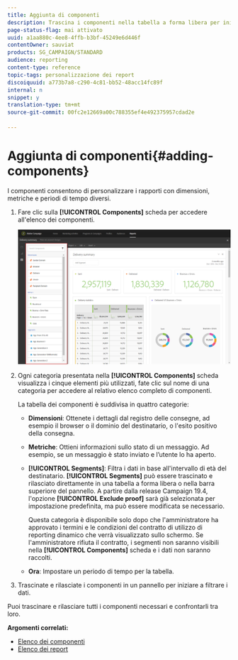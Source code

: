 ```yaml
---
title: Aggiunta di componenti
description: Trascina i componenti nella tabella a forma libera per iniziare a filtrare i dati e a creare il rapporto.
page-status-flag: mai attivato
uuid: a1aa880c-4ee8-4ffb-b3bf-45249e6d446f
contentOwner: sauviat
products: SG_CAMPAIGN/STANDARD
audience: reporting
content-type: reference
topic-tags: personalizzazione dei report
discoiquuid: a773b7a8-c290-4c81-bb52-48acc14fc89f
internal: n
snippet: y
translation-type: tm+mt
source-git-commit: 00fc2e12669a00c788355ef4e492375957cdad2e

---
```



# Aggiunta di componenti{#adding-components}

I componenti consentono di personalizzare i rapporti con dimensioni, metriche e periodi di tempo diversi.

1. Fare clic sulla **[!UICONTROL Components]** scheda per accedere all'elenco dei componenti.

   ![](assets/dynamic_report_components.png)

1. Ogni categoria presentata nella **[!UICONTROL Components]** scheda visualizza i cinque elementi più utilizzati, fate clic sul nome di una categoria per accedere al relativo elenco completo di componenti.

   La tabella dei componenti è suddivisa in quattro categorie:

   * **Dimensioni**: Ottenete i dettagli dal registro delle consegne, ad esempio il browser o il dominio del destinatario, o l'esito positivo della consegna.
   * **Metriche**: Ottieni informazioni sullo stato di un messaggio. Ad esempio, se un messaggio è stato inviato e l’utente lo ha aperto.
   * **[!UICONTROL Segments]**: Filtra i dati in base all'intervallo di età del destinatario. **[!UICONTROL Segments]** può essere trascinato e rilasciato direttamente in una tabella a forma libera o nella barra superiore del pannello. A partire dalla release Campaign 19.4, l'opzione **[!UICONTROL Exclude proof]** sarà già selezionata per impostazione predefinita, ma può essere modificata se necessario.

      Questa categoria è disponibile solo dopo che l'amministratore ha approvato i termini e le condizioni del contratto di utilizzo di reporting dinamico che verrà visualizzato sullo schermo. Se l'amministratore rifiuta il contratto, i segmenti non saranno visibili nella **[!UICONTROL Components]** scheda e i dati non saranno raccolti.

   * **Ora**: Impostare un periodo di tempo per la tabella.

1. Trascinate e rilasciate i componenti in un pannello per iniziare a filtrare i dati.

Puoi trascinare e rilasciare tutti i componenti necessari e confrontarli tra loro.

**Argomenti correlati:**

* [Elenco dei componenti](../../reporting/using/list-of-components-.md)
* [Elenco dei report](../../reporting/using/defining-the-report-period.md)


